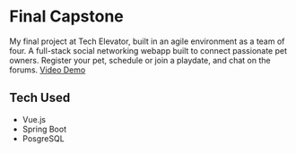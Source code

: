 # Final Capstone
My final project at Tech Elevator, built in an agile environment as a team of four.
A full-stack social networking webapp built to connect passionate pet owners. Register your pet, schedule or join a playdate, and chat on the forums.
[Video Demo](https://user-images.githubusercontent.com/122122309/215668696-d950a0a9-1f08-4832-87a2-600175c2c5f3.mov)

## Tech Used
* Vue.js
* Spring Boot
* PosgreSQL
